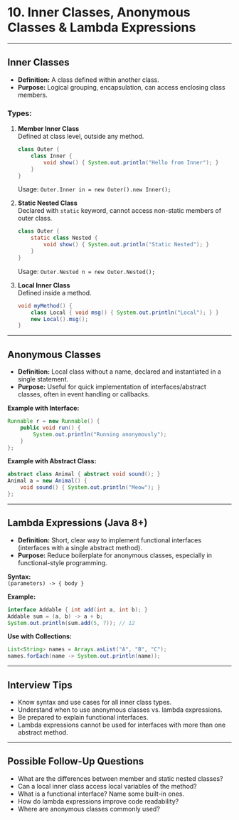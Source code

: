 # 10. Inner Classes, Anonymous Classes & Lambda Expressions

---

## Inner Classes

- **Definition:** A class defined within another class.
- **Purpose:** Logical grouping, encapsulation, can access enclosing class members.

### Types:

1. **Member Inner Class**  
   Defined at class level, outside any method.
   ```java
   class Outer {
       class Inner {
           void show() { System.out.println("Hello from Inner"); }
       }
   }
   ```
   Usage: `Outer.Inner in = new Outer().new Inner();`

2. **Static Nested Class**  
   Declared with `static` keyword, cannot access non-static members of outer class.
   ```java
   class Outer {
       static class Nested {
           void show() { System.out.println("Static Nested"); }
       }
   }
   ```
   Usage: `Outer.Nested n = new Outer.Nested();`

3. **Local Inner Class**  
   Defined inside a method.
   ```java
   void myMethod() {
       class Local { void msg() { System.out.println("Local"); } }
       new Local().msg();
   }
   ```

---

## Anonymous Classes

- **Definition:** Local class without a name, declared and instantiated in a single statement.
- **Purpose:** Useful for quick implementation of interfaces/abstract classes, often in event handling or callbacks.

**Example with Interface:**
```java
Runnable r = new Runnable() {
    public void run() {
        System.out.println("Running anonymously");
    }
};
```

**Example with Abstract Class:**
```java
abstract class Animal { abstract void sound(); }
Animal a = new Animal() {
    void sound() { System.out.println("Meow"); }
};
```

---

## Lambda Expressions (Java 8+)

- **Definition:** Short, clear way to implement functional interfaces (interfaces with a single abstract method).
- **Purpose:** Reduce boilerplate for anonymous classes, especially in functional-style programming.

**Syntax:**  
`(parameters) -> { body }`

**Example:**
```java
interface Addable { int add(int a, int b); }
Addable sum = (a, b) -> a + b;
System.out.println(sum.add(5, 7)); // 12
```

**Use with Collections:**
```java
List<String> names = Arrays.asList("A", "B", "C");
names.forEach(name -> System.out.println(name));
```

---

## Interview Tips

- Know syntax and use cases for all inner class types.
- Understand when to use anonymous classes vs. lambda expressions.
- Be prepared to explain functional interfaces.
- Lambda expressions cannot be used for interfaces with more than one abstract method.

---

## Possible Follow-Up Questions

- What are the differences between member and static nested classes?
- Can a local inner class access local variables of the method?
- What is a functional interface? Name some built-in ones.
- How do lambda expressions improve code readability?
- Where are anonymous classes commonly used?
